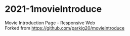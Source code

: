 # 2021-1movieIntroduce
Movie Introduction Page - Responsive Web \
Forked from https://github.com/parkjg20/movieIntroduce
